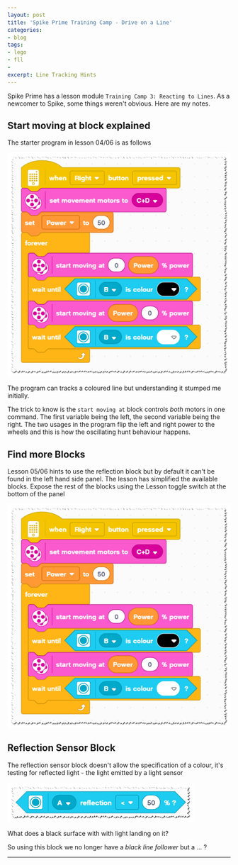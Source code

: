 ```yaml
---
layout: post
title: 'Spike Prime Training Camp - Drive on a Line'
categories:
- blog
tags: 
- lego
- fll
- 
excerpt: Line Tracking Hints
---
```


Spike Prime has a lesson module `Training Camp 3: Reacting to Lines`. As a newcomer to Spike, some things weren't obvious. Here are my notes.

## Start moving at block explained

The starter program in lesson 04/06 is as follows

![Scripts folder](/assets/img/blog/20210808/drive-on-a-line.png)

The program can tracks a coloured line but understanding it stumped me initially.

The trick to know is the `start moving at` block controls *both* motors in one command.
The first variable being the left, the second variable being the right.
The two usages in the program flip the left and right power to the wheels and this is how the oscillating hunt behaviour happens.

## Find more Blocks

Lesson 05/06 hints to use the reflection block but by default it can't be found in the left hand side panel.
The lesson has simplified the available blocks. Expose the rest of the blocks using the Lesson toggle switch at the bottom of the panel

![Scripts folder](/assets/img/blog/20210808/drive-on-a-line.png)

## Reflection Sensor Block

The reflection sensor block doesn't allow the specification of a colour, it's testing for reflected light - the light emitted by a light sensor

![Scripts folder](/assets/img/blog/20210808/reflection-block.png)

What does a black surface with with light landing on it?

So using this block we no longer have a _black line follower_ but a ... ?

---